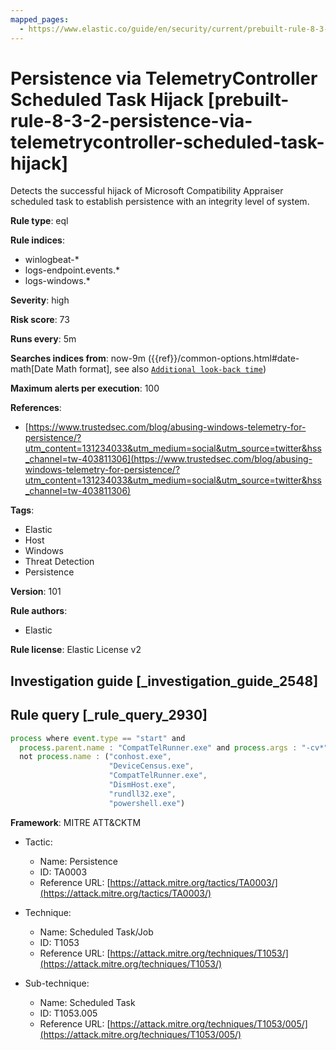 ```yaml
---
mapped_pages:
  - https://www.elastic.co/guide/en/security/current/prebuilt-rule-8-3-2-persistence-via-telemetrycontroller-scheduled-task-hijack.html
---
```


# Persistence via TelemetryController Scheduled Task Hijack [prebuilt-rule-8-3-2-persistence-via-telemetrycontroller-scheduled-task-hijack]

Detects the successful hijack of Microsoft Compatibility Appraiser scheduled task to establish persistence with an integrity level of system.

**Rule type**: eql

**Rule indices**:

* winlogbeat-*
* logs-endpoint.events.*
* logs-windows.*

**Severity**: high

**Risk score**: 73

**Runs every**: 5m

**Searches indices from**: now-9m ({{ref}}/common-options.html#date-math[Date Math format], see also [`Additional look-back time`](docs-content://solutions/security/detect-and-alert/create-detection-rule.md#rule-schedule))

**Maximum alerts per execution**: 100

**References**:

* [https://www.trustedsec.com/blog/abusing-windows-telemetry-for-persistence/?utm_content=131234033&utm_medium=social&utm_source=twitter&hss_channel=tw-403811306](https://www.trustedsec.com/blog/abusing-windows-telemetry-for-persistence/?utm_content=131234033&utm_medium=social&utm_source=twitter&hss_channel=tw-403811306)

**Tags**:

* Elastic
* Host
* Windows
* Threat Detection
* Persistence

**Version**: 101

**Rule authors**:

* Elastic

**Rule license**: Elastic License v2

## Investigation guide [_investigation_guide_2548]



## Rule query [_rule_query_2930]

```js
process where event.type == "start" and
  process.parent.name : "CompatTelRunner.exe" and process.args : "-cv*" and
  not process.name : ("conhost.exe",
                      "DeviceCensus.exe",
                      "CompatTelRunner.exe",
                      "DismHost.exe",
                      "rundll32.exe",
                      "powershell.exe")
```

**Framework**: MITRE ATT&CKTM

* Tactic:

    * Name: Persistence
    * ID: TA0003
    * Reference URL: [https://attack.mitre.org/tactics/TA0003/](https://attack.mitre.org/tactics/TA0003/)

* Technique:

    * Name: Scheduled Task/Job
    * ID: T1053
    * Reference URL: [https://attack.mitre.org/techniques/T1053/](https://attack.mitre.org/techniques/T1053/)

* Sub-technique:

    * Name: Scheduled Task
    * ID: T1053.005
    * Reference URL: [https://attack.mitre.org/techniques/T1053/005/](https://attack.mitre.org/techniques/T1053/005/)



